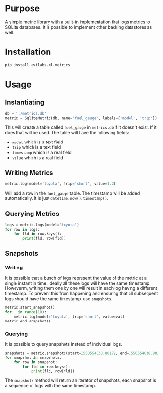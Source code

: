 # Purpose
A simple metric library with a built-in implementation that logs metrics to SQLite databases. It is possible to implement other backing datastores as well.

# Installation
```bash
pip install avilabs-ml-metrics
```

# Usage
## Instantiating
```python
db = './metrics.db'
metric = SqliteMetric(db, name='fuel_gauge', labels={'model', 'trip'})
```

This will create a table called `fuel_gauge` in `metrics.db` if it doesn't exist. If it does that will be used. The table will have the following fields:
  * `model` which is a text field
  * `trip` which is a text field
  * `timestamp` which is a real field
  * `value` which is a real field
  
## Writing Metrics
```python
metric.log(model='toyota', trip='short', value=1.2)
```
Will add a row in the `fuel_gauge` table. The timestamp will be added automatically. It is just `datetime.now().timestamp()`.

## Querying Metrics
```python
logs = metric.logs(model='toyota')
for row in logs:
    for fld in row.keys():
        print(fld, row[fld])
```

## Snapshots
### Writing
It is possible that a bunch of logs represent the value of the metric at a single instant in time. Ideally all these logs will have the same timestamp. Howeverm, writing them one by one will result in each log having a different timestamp. To prevent this from happening and ensuring that all subsequent logs should have the same timestamp, use `snapshots`.

```python
metric.start_snapshot()
for _ in range(10):
    metric.log(model='toyota', trip='short', value=val)
metric.end_snapshot()
```

### Querying
It is possible to query snapshots instead of individual logs.
```python
snapshots = metric.snapshots(start=1550554038.80172, end=1550554038.80265)
for snapshot in snapshots:
    for row in snapshot:
        for fld in row.keys():
            print(fld, row[fld])
```
The `snapshots` method will return an iterator of snapshots, each snapshot is a sequence of logs with the same timestamp.
